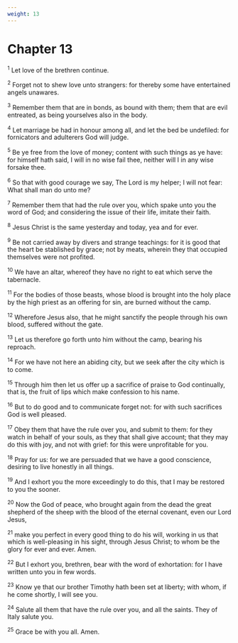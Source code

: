 ```yaml
---
weight: 13
---
```


# Chapter 13

<sup>1</sup> Let love of the brethren continue. 

<sup>2</sup> Forget not to shew love unto strangers: for thereby some have entertained angels unawares. 

<sup>3</sup> Remember them that are in bonds, as bound with them; them that are evil entreated, as being yourselves also in the body. 

<sup>4</sup> Let marriage be had in honour among all, and let the bed be undefiled: for fornicators and adulterers God will judge. 

<sup>5</sup> Be ye free from the love of money; content with such things as ye have: for himself hath said, I will in no wise fail thee, neither will I in any wise forsake thee. 

<sup>6</sup> So that with good courage we say, The Lord is my helper; I will not fear: What shall man do unto me? 

<sup>7</sup> Remember them that had the rule over you, which spake unto you the word of God; and considering the issue of their life, imitate their faith. 

<sup>8</sup> Jesus Christ is the same yesterday and today, yea and for ever. 

<sup>9</sup> Be not carried away by divers and strange teachings: for it is good that the heart be stablished by grace; not by meats, wherein they that occupied themselves were not profited. 

<sup>10</sup> We have an altar, whereof they have no right to eat which serve the tabernacle. 

<sup>11</sup> For the bodies of those beasts, whose blood is brought into the holy place by the high priest as an offering for sin, are burned without the camp. 

<sup>12</sup> Wherefore Jesus also, that he might sanctify the people through his own blood, suffered without the gate. 

<sup>13</sup> Let us therefore go forth unto him without the camp, bearing his reproach. 

<sup>14</sup> For we have not here an abiding city, but we seek after the city which is to come. 

<sup>15</sup> Through him then let us offer up a sacrifice of praise to God continually, that is, the fruit of lips which make confession to his name. 

<sup>16</sup> But to do good and to communicate forget not: for with such sacrifices God is well pleased. 

<sup>17</sup> Obey them that have the rule over you, and submit to them: for they watch in behalf of your souls, as they that shall give account; that they may do this with joy, and not with grief: for this were unprofitable for you. 

<sup>18</sup> Pray for us: for we are persuaded that we have a good conscience, desiring to live honestly in all things. 

<sup>19</sup> And I exhort you the more exceedingly to do this, that I may be restored to you the sooner. 

<sup>20</sup> Now the God of peace, who brought again from the dead the great shepherd of the sheep with the blood of the eternal covenant, even our Lord Jesus, 

<sup>21</sup> make you perfect in every good thing to do his will, working in us that which is well-pleasing in his sight, through Jesus Christ; to whom be the glory for ever and ever. Amen. 

<sup>22</sup> But I exhort you, brethren, bear with the word of exhortation: for I have written unto you in few words. 

<sup>23</sup> Know ye that our brother Timothy hath been set at liberty; with whom, if he come shortly, I will see you. 

<sup>24</sup> Salute all them that have the rule over you, and all the saints. They of Italy salute you. 

<sup>25</sup> Grace be with you all. Amen. 

